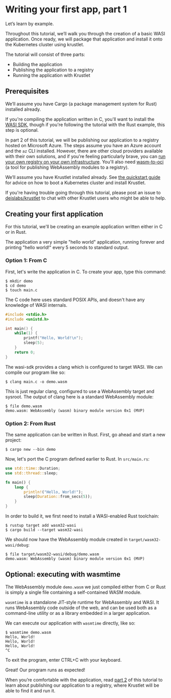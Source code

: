 # Writing your first app, part 1

Let’s learn by example.

Throughout this tutorial, we’ll walk you through the creation of a basic WASI application. Once
ready, we will package that application and install it onto the Kubernetes cluster using krustlet.

The tutorial will consist of three parts:

- Building the application
- Publishing the application to a registry
- Running the application with Krustlet

## Prerequisites

We’ll assume you have Cargo (a package management system for Rust) installed already.

If you're compiling the application written in C, you'll want to install the [WASI
SDK](https://github.com/WebAssembly/wasi-sdk), though if you're following the tutorial with the Rust
example, this step is optional.

In part 2 of this tutorial, we will be publishing our application to a registry hosted on Microsoft
Azure. The steps assume you have an Azure account and the `az` CLI installed. However, there are
other cloud providers available with their own solutions, and if you're feeling particularly brave,
you can [run your own registry on your own infrastructure](https://github.com/docker/distribution).
You'll also need [wasm-to-oci](https://github.com/engineerd/wasm-to-oci) (a tool for publishing
WebAssembly modules to a registry).

We’ll assume you have Krustlet installed already. See [the quickstart guide](quickstart.md) for
advice on how to boot a Kubernetes cluster and install Krustlet.

If you're having trouble going through this tutorial, please post an issue to
[deislabs/krustlet](https://github.com/deislabs/krustlet) to chat with other Krustlet users who
might be able to help.

## Creating your first application

For this tutorial, we'll be creating an example application written either in C or in Rust.

The application a very simple "hello world" application, running forever and printing "hello world!"
every 5 seconds to standard output.

### Option 1: From C

First, let's write the application in C. To create your app, type this command:

```console
$ mkdir demo
$ cd demo
$ touch main.c
```

The C code here uses standard POSIX APIs, and doesn't have any knowledge of WASI internals.

```c
#include <stdio.h>
#include <unistd.h>

int main() {
    while(1) {
        printf("Hello, World!\n");
        sleep(5);
    }
    return 0;
}
```

The wasi-sdk provides a clang which is configured to target WASI. We can compile our program like
so:

```console
$ clang main.c -o demo.wasm
```

This is just regular clang, configured to use a WebAssembly target and sysroot. The output of clang
here is a standard WebAssembly module:

```console
$ file demo.wasm
demo.wasm: WebAssembly (wasm) binary module version 0x1 (MVP)
```

### Option 2: From Rust

The same application can be written in Rust. First, go ahead and start a new project:

```console
$ cargo new --bin demo
```

Now, let's port the C program defined earlier to Rust. In `src/main.rs`:

```rust
use std::time::Duration;
use std::thread::sleep;

fn main() {
    loop {
        println!("Hello, World!");
        sleep(Duration::from_secs(5));
    }
}
```

In order to build it, we first need to install a WASI-enabled Rust toolchain:

```console
$ rustup target add wasm32-wasi
$ cargo build --target wasm32-wasi
```

We should now have the WebAssembly module created in `target/wasm32-wasi/debug`:

```console
$ file target/wasm32-wasi/debug/demo.wasm
demo.wasm: WebAssembly (wasm) binary module version 0x1 (MVP)
```

## Optional: executing with wasmtime

The WebAssembly module `demo.wasm` we just compiled either from C or Rust is simply a single file
containing a self-contained WASM module.

`wasmtime` is a standalone JIT-style runtime for WebAssembly and WASI. It runs WebAssembly code
outside of the web, and can be used both as a command-line utility or as a library embedded in a
larger application.

We can execute our application with `wasmtime` directly, like so:

```console
$ wasmtime demo.wasm
Hello, World!
Hello, World!
Hello, World!
^C
```

To exit the program, enter CTRL+C with your keyboard.

Great! Our program runs as expected!

When you’re comfortable with the application, read [part 2](tutorial02.md) of this tutorial to learn
about publishing our application to a registry, where Krustlet will be able to find it and run it.
